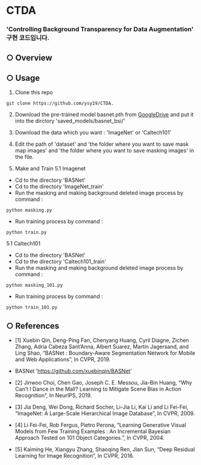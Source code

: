 # CTDA
### 'Controlling Background Transparency for Data Augmentation' 구현 코드입니다.
## ○ Overview


## ○ Usage
1. Clone this repo
```
git clone https://github.com/ysy19/CTDA.
```
2. Download the pre-trained model basnet.pth from [GoogleDrive](https://drive.google.com/open?id=1s52ek_4YTDRt_EOkx1FS53u-vJa0c4nu) and put it into the dirctory 'saved_models/basnet_bsi/'

3. Download the data which you want : 'ImageNet' or 'Caltech101'

4. Edit the path of 'dataset' and 'the folder where you want to save mask map images' and 'the folder where you want to save masking images'  in the file.

5. Make and Train
5.1 Imagenet 
-  Cd to the directory 'BASNet'
-  Cd to the directory 'ImageNet_train'
-  Run the masking and making background deleted image process by command : 
```
python masking.py
```
-  Run training process by command : 
```
python train.py
```

5.1 Caltech101 
-  Cd to the directory 'BASNet'
-  Cd to the directory 'Caltech101_train'
-  Run the masking and making background deleted image process by command : 
```
python masking_101.py
```
-  Run training process by command : 
```
python train_101.py
```

## ○ References
- [1] Xuebin Qin, Deng-Ping Fan, Chenyang Huang, Cyril Diagne, Zichen Zhang, Adria Cabeza Sant’Anna, Albert Suarez, Martin Jagersand, and Ling Shao, “BASNet : Boundary-Aware Segmentation Network for Mobile and Web Applications”, In CVPR, 2019.
- BASNet 'https://github.com/xuebinqin/BASNet'

- [2] Jinwoo Choi, Chen Gao, Joseph C. E. Messou, Jia-Bin Huang, “Why Can’t I Dance in the Mall? Learning to Mitigate Scene Bias in Action Recognition”, In NeurIPS, 2019.

- [3] Jia Deng, Wei Dong, Richard Socher, Li-Jia Li, Kai Li and Li Fei-Fei, “ImageNet: A Large-Scale Hierarchical Image Database”, In CVPR, 2009.

- [4] Li Fei-Fei, Rob Fergus, Pietro Perona, “Learning Generative Visual Models from Few Training Examples : An Incremental Bayesian Approach Tested on 101 Object Categories.”, In CVPR, 2004.

- [5] Kaiming He, Xiangyu Zhang, Shaoqing Ren, Jian Sun, “Deep Residual Learning for Image Recognition”, In CVPR, 2016.

